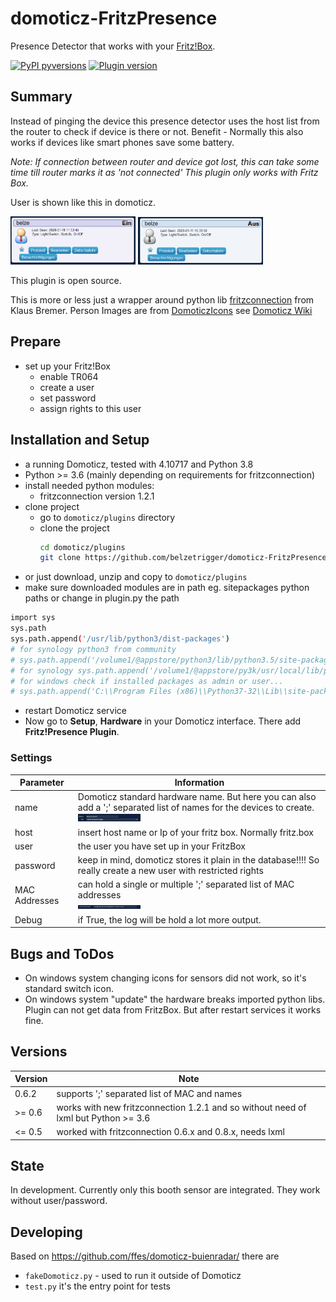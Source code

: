 

# domoticz-FritzPresence
Presence Detector that works with your [Fritz!Box](https://en.avm.de/, 'Fritz!Box are quite famous router from avm').
<!---
[![GitHub license](https://img.shields.io/github/license/belzetrigger/domoticz-FritzBox.svg)](https://github.com/belzetrigger/domoticz-FritzPresence/blob/master/LICENSE)
-->

[![PyPI pyversions](https://img.shields.io/badge/python-3.6%20|%203.7%20|%203.8-blue.svg)]() 
[![Plugin version](https://img.shields.io/badge/version-0.6.2-red.svg)](https://github.com/belzetrigger/domoticz-FritzPresence/branches/)

## Summary
Instead of pinging the device this presence detector uses the host list from the router to check if device is there or not. 
Benefit - Normally this also works if devices like smart phones save some battery. 

<i>Note: If connection between router and device got lost, this can take some time till router marks it as 'not connected'
This plugin only works with Fritz Box. </i>

User is shown like this in domoticz. 

<img src='https://github.com/belzetrigger/domoticz-FritzPresence/raw/master/resources/switch_on.PNG' width="200" alt="switch device - on">

<img src='https://github.com/belzetrigger/domoticz-FritzPresence/raw/master/resources/switch_off.PNG' width="200" alt="switch device - off">

This plugin is open source.

This is more or less just a wrapper around python lib [fritzconnection](https://github.com/kbr/fritzconnection) from Klaus Bremer.
Person Images are from [DomoticzIcons](https://drive.google.com/folderview?id=0B-ZLFoCiqzMRSkFaaWdHV1Qxbm8&usp=sharing) see [Domoticz Wiki](https://www.domoticz.com/wiki/Custom_icons_for_webinterface)

## Prepare 
- set up your Fritz!Box
  - enable TR064
  - create a user
  - set password
  - assign rights to this user
  
## Installation and Setup
- a running Domoticz, tested with 4.10717 and Python 3.8
- Python >= 3.6 (mainly depending on requirements for fritzconnection)
- install needed python modules:
    - fritzconnection version 1.2.1
- clone project
    - go to `domoticz/plugins` directory 
    - clone the project
        ```bash
        cd domoticz/plugins
        git clone https://github.com/belzetrigger/domoticz-FritzPresence.git
        ```
- or just download, unzip and copy to `domoticz/plugins` 
- make sure downloaded modules are in path eg. sitepackages python paths or change in plugin.py the path
```bash
import sys
sys.path
sys.path.append('/usr/lib/python3/dist-packages')
# for synology python3 from community
# sys.path.append('/volume1/@appstore/python3/lib/python3.5/site-packages')
# for synology sys.path.append('/volume1/@appstore/py3k/usr/local/lib/python3.5/site-packages')
# for windows check if installed packages as admin or user...
# sys.path.append('C:\\Program Files (x86)\\Python37-32\\Lib\\site-packages')
```
- restart Domoticz service
- Now go to **Setup**, **Hardware** in your Domoticz interface. There add
**Fritz!Presence Plugin**.
### Settings
<!-- prettier-ignore -->


| Parameter     | Information                                                                                                                                                                                                                                                                             |
| ------------- | --------------------------------------------------------------------------------------------------------------------------------------------------------------------------------------------------------------------------------------------------------------------------------------- |
| name          | Domoticz standard hardware name. But here you can also add a ';' separated list of names for the devices to create. <br/><img src='https://github.com/belzetrigger/domoticz-FritzPresence/raw/master/resources/config_name_double.PNG' width="100" alt="config: name with two entries"> |
| host          | insert host name or Ip of your fritz box. Normally fritz.box                                                                                                                                                                                                                            |
| user          | the user you have set up in your FritzBox                                                                                                                                                                                                                                               |
| password      | keep in mind, domoticz stores it plain in the database!!!! So really create a new user with restricted rights                                                                                                                                                                           |
| MAC Addresses | can hold a single or multiple ';' separated list of MAC addresses   <br/>  <img src='https://github.com/belzetrigger/domoticz-FritzPresence/raw/master/resources/config_mac_double.PNG' width="100" alt="config: mac with two entries">                                                 |
| Debug         | if True, the log will be hold a lot more output.                                                                                                                                                                                                                                        |
## Bugs and ToDos
- On windows system changing icons for sensors did not work, so it's standard switch icon.
- On windows system "update" the hardware breaks imported python libs. Plugin can not get data from FritzBox. But after restart services it works fine.                                                                  

## Versions
| Version | Note                                                                               |
| ------- | ---------------------------------------------------------------------------------- |
| 0.6.2   | supports ';' separated list of MAC and names                                       |
| \>= 0.6 | works with new fritzconnection 1.2.1 and so without need of lxml but Python >= 3.6 |
| <= 0.5  | worked with fritzconnection 0.6.x and 0.8.x, needs lxml                            |





## State
In development. Currently only this booth sensor are integrated. They work without user/password.

## Developing
Based on https://github.com/ffes/domoticz-buienradar/ there are
 -  `fakeDomoticz.py` - used to run it outside of Domoticz
 -  `test.py` it's the entry point for tests




